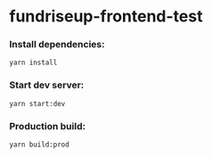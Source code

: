 # fundriseup-frontend-test

### Install dependencies:

```
yarn install
```

### Start dev server:

```
yarn start:dev
```

### Production build:

```
yarn build:prod
```
